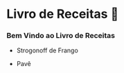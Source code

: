 # Livro de Receitas :chocolate_bar:

### Bem Vindo ao Livro de Receitas

- Strogonoff de Frango

- Pavê

  
